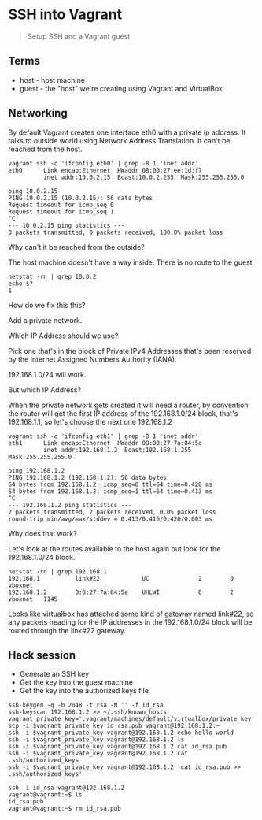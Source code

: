 # SSH into Vagrant

> Setup SSH and a Vagrant guest

## Terms

* host - host machine
* guest - the "host" we're creating using Vagrant and VirtualBox

## Networking

By default Vagrant creates one interface eth0 with a private ip address. It talks to outside world using Network Address Translation. It can't be reached from the host.

```
vagrant ssh -c 'ifconfig eth0' | grep -B 1 'inet addr'
eth0      Link encap:Ethernet  HWaddr 08:00:27:ee:1d:f7
          inet addr:10.0.2.15  Bcast:10.0.2.255  Mask:255.255.255.0

ping 10.0.2.15
PING 10.0.2.15 (10.0.2.15): 56 data bytes
Request timeout for icmp_seq 0
Request timeout for icmp_seq 1
^C
--- 10.0.2.15 ping statistics ---
3 packets transmitted, 0 packets received, 100.0% packet loss
```

Why can't it be reached from the outside?

The host machine doesn't have a way inside. There is no route to the guest

```
netstat -rn | grep 10.0.2
echo $?
1
```

How do we fix this this?

Add a private network.

Which IP Address should we use?

Pick one that's in the block of Private IPv4 Addresses that's been reserved by the Internet Assigned Numbers Authority (IANA).

192.168.1.0/24 will work.

But which IP Address?

When the private network gets created it will need a router, by convention the router will get the first IP address of the 192.168.1.0/24 block, that's 192.168.1.1, so let's choose the next one 192.168.1.2

```
vagrant ssh -c 'ifconfig eth1' | grep -B 1 'inet addr'
eth1      Link encap:Ethernet  HWaddr 08:00:27:7a:84:5e
          inet addr:192.168.1.2  Bcast:192.168.1.255  Mask:255.255.255.0

ping 192.168.1.2
PING 192.168.1.2 (192.168.1.2): 56 data bytes
64 bytes from 192.168.1.2: icmp_seq=0 ttl=64 time=0.420 ms
64 bytes from 192.168.1.2: icmp_seq=1 ttl=64 time=0.413 ms
^C
--- 192.168.1.2 ping statistics ---
2 packets transmitted, 2 packets received, 0.0% packet loss
round-trip min/avg/max/stddev = 0.413/0.416/0.420/0.003 ms
```

Why does that work?

Let's look at the routes available to the host again but look for the 192.168.1.0/24 block.

```
netstat -rn | grep 192.168.1
192.168.1          link#22            UC              2        0 vboxnet
192.168.1.2        8:0:27:7a:84:5e    UHLWI           0        2 vboxnet   1145
```

Looks like virtualbox has attached some kind of gateway named link#22, so any packets heading for the IP addresses in the 192.168.1.0/24 block will be routed through the link#22 gateway.

## Hack session

* Generate an SSH key
* Get the key into the guest machine
* Get the key into the authorized keys file

```
ssh-keygen -q -b 2048 -t rsa -N '' -f id_rsa
ssh-keyscan 192.168.1.2 >> ~/.ssh/known_hosts
vagrant_private_key='.vagrant/machines/default/virtualbox/private_key'
scp -i $vagrant_private_key id_rsa.pub vagrant@192.168.1.2:~
ssh -i $vagrant_private_key vagrant@192.168.1.2 echo hello world
ssh -i $vagrant_private_key vagrant@192.168.1.2 ls
ssh -i $vagrant_private_key vagrant@192.168.1.2 cat id_rsa.pub
ssh -i $vagrant_private_key vagrant@192.168.1.2 cat .ssh/authorized_keys
ssh -i $vagrant_private_key vagrant@192.168.1.2 'cat id_rsa.pub >> .ssh/authorized_keys'

ssh -i id_rsa vagrant@192.168.1.2
vagrant@vagrant:~$ ls
id_rsa.pub
vagrant@vagrant:~$ rm id_rsa.pub
```